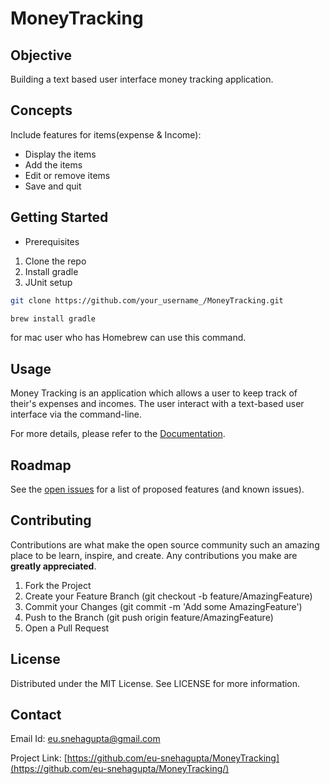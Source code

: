 # MoneyTracking

## Objective
Building a text based user interface money tracking application. 

## Concepts
Include features for items(expense & Income):
+ Display the items
+ Add the items
+ Edit or remove items
+ Save and quit

## Getting Started
+ Prerequisites
1. Clone the repo
2. Install gradle
3. JUnit setup

```bash
git clone https://github.com/your_username_/MoneyTracking.git
```

```bash
brew install gradle
```
for mac user who has Homebrew can use this command.


## Usage
Money Tracking is an application which allows a user to keep track of their's expenses and incomes. The user interact with a text-based user interface via the command-line.

For more details, please refer to the [Documentation](https://github.com/eu-snehagupta/MoneyTracking/tree/main/documentation).

## Roadmap
See the [open issues](https://github.com/eu-snehagupta/MoneyTracking/issues) for a list of proposed features (and known issues).

## Contributing
Contributions are what make the open source community such an amazing place to be learn, inspire, and create. Any contributions you make are **greatly appreciated**.
1. Fork the Project
2. Create your Feature Branch (git checkout -b feature/AmazingFeature)
3. Commit your Changes (git commit -m 'Add some AmazingFeature')
4. Push to the Branch (git push origin feature/AmazingFeature)
5. Open a Pull Request

## License
Distributed under the MIT License. See LICENSE for more information.

## Contact
Email Id: [eu.snehagupta@gmail.com](eu.snehagupta@gmail.com)

Project Link: [https://github.com/eu-snehagupta/MoneyTracking](https://github.com/eu-snehagupta/MoneyTracking/)



